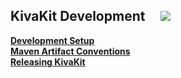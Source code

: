 ## KivaKit Development &nbsp; &nbsp; <img src="https://telenav.github.io/telenav-assets/images/iconstoolbox-32.png" srcset="https://telenav.github.io/telenav-assets/images/iconstoolbox-32-2x.png 2x"/>

[**Development Setup**](developer-setup.md)  
[**Maven Artifact Conventions**](maven-artifact-conventions.md)  
[**Releasing KivaKit**](releasing.md)  
